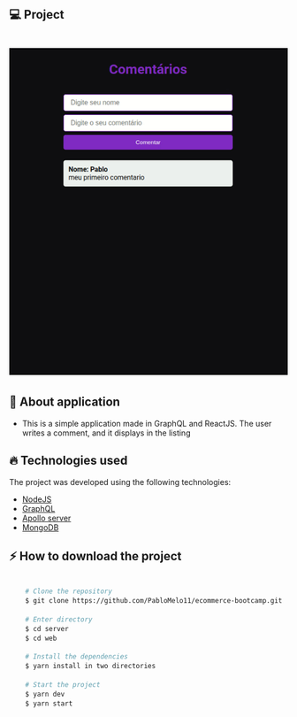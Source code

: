 ## 💻 Project

<h1 align="center">
    <img alt="Comments" title="Comments" src=".github/video.gif" width="px" />
</h1>

## 🚀 About application

- This is a simple application made in GraphQL and ReactJS. The user writes a comment, and it displays in the listing

## 🔥️ Technologies used

The project was developed using the following technologies:

- [NodeJS](https://nodejs.org/en/)
- [GraphQL](https://graphql.org/learn/)
- [Apollo server](https://www.apollographql.com/docs/apollo-server/)
- [MongoDB](https://cloud.google.com/mongodb?&utm_source=google&utm_medium=cpc&utm_campaign=latam-BR-all-pt-dr-skws-all-all-trial-e-dr-1009133-LUAC0009046&utm_content=text-ad-none-none-DEV_c-CRE_423672515938-ADGP_SKWS+%7C+Multi+~+Developers+%7C+MongoDB-KWID_43700055943681296-kwd-301816601719-userloc_9074156&utm_term=KW_mongodb-ST_MongoDB&gclid=Cj0KCQjwqfz6BRD8ARIsAIXQCf0VVBgNtY-eU79I_sJMhhyusJ75OMlaQE4urxzjBU7kBLlnTM3ezQwaAp77EALw_wcB&gclsrc=aw.ds)

## ⚡️ How to download the project

```bash

    # Clone the repository
    $ git clone https://github.com/PabloMelo11/ecommerce-bootcamp.git

    # Enter directory
    $ cd server
    $ cd web

    # Install the dependencies
    $ yarn install in two directories

    # Start the project
    $ yarn dev
    $ yarn start
```
